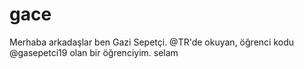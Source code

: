 # gace
Merhaba arkadaşlar ben Gazi Sepetçi. @TR'de okuyan, öğrenci kodu @gasepetci19 olan bir öğrenciyim. selam
